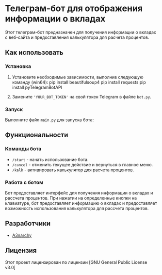 # Телеграм-бот для отображения информации о вкладах

Этот телеграм-бот предназначен для получения информации о вкладах с веб-сайта и предоставления калькулятора для расчета процентов.

## Как использовать

### Установка

1. Установите необходимые зависимости, выполнив следующую команду (win64): 
pip install beautifulsoup4
pip install requests
pip install pyTelegramBotAPI

3. Замените `'YOUR_BOT_TOKEN'` на свой токен Telegram в файле `bot.py`.

### Запуск

Выполните файл `main.py` для запуска бота:



## Функциональности

### Команды бота

- `/start` - начать использование бота.
- `/cancel` - отменить текущее действие и вернуться в главное меню.
- `/kalk` - активировать калькулятор для расчета процентов.

### Работа с ботом

Бот предоставляет интерфейс для получения информации о вкладах и рассчета процентов. При нажатии на определенные кнопки на клавиатуре, бот предоставляет информацию о вкладах и предоставляет возможность использования калькулятора для рассчета процентов.

## Разработчики

- [A3narchy](https://github.com/A3narchy)

## Лицензия

Этот проект лицензирован по лицензии [GNU General Public License v3.0]
